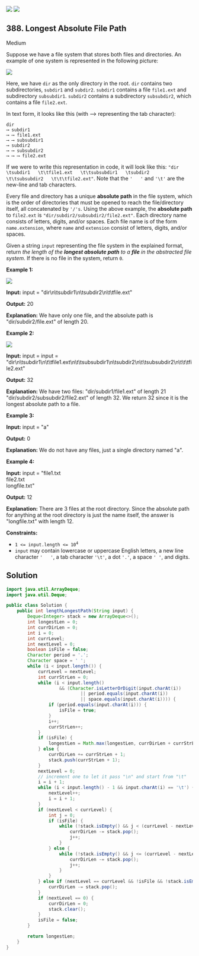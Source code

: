 [![](https://img.shields.io/github/stars/javadev/LeetCode-in-Java?label=Stars&style=flat-square)](https://github.com/javadev/LeetCode-in-Java)
[![](https://img.shields.io/github/forks/javadev/LeetCode-in-Java?label=Fork%20me%20on%20GitHub%20&style=flat-square)](https://github.com/javadev/LeetCode-in-Java/fork)

## 388\. Longest Absolute File Path

Medium

Suppose we have a file system that stores both files and directories. An example of one system is represented in the following picture:

![](https://assets.leetcode.com/uploads/2020/08/28/mdir.jpg)

Here, we have `dir` as the only directory in the root. `dir` contains two subdirectories, `subdir1` and `subdir2`. `subdir1` contains a file `file1.ext` and subdirectory `subsubdir1`. `subdir2` contains a subdirectory `subsubdir2`, which contains a file `file2.ext`.

In text form, it looks like this (with ⟶ representing the tab character):

    dir 
    ⟶ subdir1
    ⟶ ⟶ file1.ext
    ⟶ ⟶ subsubdir1
    ⟶ subdir2
    ⟶ ⟶ subsubdir2
    ⟶ ⟶ ⟶ file2.ext

If we were to write this representation in code, it will look like this: `"dir  
\tsubdir1  
\t\tfile1.ext  
\t\tsubsubdir1  
\tsubdir2  
\t\tsubsubdir2  
\t\t\tfile2.ext"`. Note that the `'  
'` and `'\t'` are the new-line and tab characters.

Every file and directory has a unique **absolute path** in the file system, which is the order of directories that must be opened to reach the file/directory itself, all concatenated by `'/'s`. Using the above example, the **absolute path** to `file2.ext` is `"dir/subdir2/subsubdir2/file2.ext"`. Each directory name consists of letters, digits, and/or spaces. Each file name is of the form `name.extension`, where `name` and `extension` consist of letters, digits, and/or spaces.

Given a string `input` representing the file system in the explained format, return _the length of the **longest absolute path** to a **file** in the abstracted file system_. If there is no file in the system, return `0`.

**Example 1:**

![](https://assets.leetcode.com/uploads/2020/08/28/dir1.jpg)

**Input:** input = "dir\n\tsubdir1\n\tsubdir2\n\t\tfile.ext"

**Output:** 20

**Explanation:** We have only one file, and the absolute path is "dir/subdir2/file.ext" of length 20.

**Example 2:**

![](https://assets.leetcode.com/uploads/2020/08/28/dir2.jpg)

**Input:** input = input = "dir\n\tsubdir1\n\t\tfile1.ext\n\t\tsubsubdir1\n\tsubdir2\n\t\tsubsubdir2\n\t\t\tfile2.ext"

**Output:** 32

**Explanation:** We have two files: "dir/subdir1/file1.ext" of length 21 "dir/subdir2/subsubdir2/file2.ext" of length 32. We return 32 since it is the longest absolute path to a file.

**Example 3:**

**Input:** input = "a"

**Output:** 0

**Explanation:** We do not have any files, just a single directory named "a".

**Example 4:**

**Input:** input = "file1.txt  
file2.txt  
longfile.txt"

**Output:** 12

**Explanation:** There are 3 files at the root directory. Since the absolute path for anything at the root directory is just the name itself, the answer is "longfile.txt" with length 12.

**Constraints:**

*   <code>1 <= input.length <= 10<sup>4</sup></code>
*   `input` may contain lowercase or uppercase English letters, a new line character `'  
    '`, a tab character `'\t'`, a dot `'.'`, a space `' '`, and digits.

## Solution

```java
import java.util.ArrayDeque;
import java.util.Deque;

public class Solution {
    public int lengthLongestPath(String input) {
        Deque<Integer> stack = new ArrayDeque<>();
        int longestLen = 0;
        int currDirLen = 0;
        int i = 0;
        int currLevel;
        int nextLevel = 0;
        boolean isFile = false;
        Character period = '.';
        Character space = ' ';
        while (i < input.length()) {
            currLevel = nextLevel;
            int currStrLen = 0;
            while (i < input.length()
                    && (Character.isLetterOrDigit(input.charAt(i))
                            || period.equals(input.charAt(i))
                            || space.equals(input.charAt(i)))) {
                if (period.equals(input.charAt(i))) {
                    isFile = true;
                }
                i++;
                currStrLen++;
            }
            if (isFile) {
                longestLen = Math.max(longestLen, currDirLen + currStrLen);
            } else {
                currDirLen += currStrLen + 1;
                stack.push(currStrLen + 1);
            }
            nextLevel = 0;
            // increment one to let it pass "\n" and start from "\t"
            i = i + 1;
            while (i < input.length() - 1 && input.charAt(i) == '\t') {
                nextLevel++;
                i = i + 1;
            }
            if (nextLevel < currLevel) {
                int j = 0;
                if (isFile) {
                    while (!stack.isEmpty() && j < (currLevel - nextLevel)) {
                        currDirLen -= stack.pop();
                        j++;
                    }
                } else {
                    while (!stack.isEmpty() && j <= (currLevel - nextLevel)) {
                        currDirLen -= stack.pop();
                        j++;
                    }
                }
            } else if (nextLevel == currLevel && !isFile && !stack.isEmpty()) {
                currDirLen -= stack.pop();
            }
            if (nextLevel == 0) {
                currDirLen = 0;
                stack.clear();
            }
            isFile = false;
        }

        return longestLen;
    }
}
```